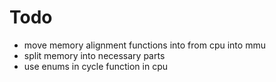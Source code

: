 # Todo
- move memory alignment functions into from cpu into mmu
- split memory into necessary parts
- use enums in cycle function in cpu